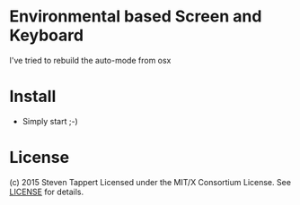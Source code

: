 # Environmental based Screen and Keyboard
I've tried to rebuild the auto-mode from osx

# Install
- Simply start ;-)

# License
(c) 2015 Steven Tappert
Licensed under the MIT/X Consortium License.
See [LICENSE](./LICENSE) for details.
